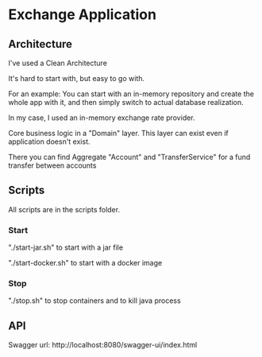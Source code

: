 # Exchange Application

## Architecture
I've used a Clean Architecture 

It's hard to start with, but easy to go with.

For an example: You can start with an in-memory repository and create the whole app with it, and then simply switch to actual database realization.

In my case, I used an in-memory exchange rate provider.

Core business logic in a "Domain" layer. This layer can exist even if application doesn't exist.

There you can find Aggregate "Account" and "TransferService" for a fund transfer between accounts

## Scripts

All scripts are in the scripts folder.

### Start
"./start-jar.sh" to start with a jar file

"./start-docker.sh" to start with a docker image

### Stop
"./stop.sh" to stop containers and to kill java process


## API
Swagger url: http://localhost:8080/swagger-ui/index.html
